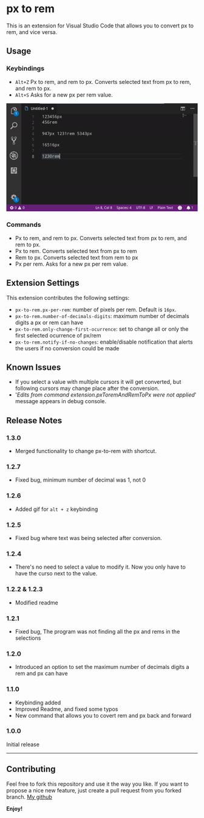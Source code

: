 # px to rem

This is an extension for Visual Studio Code that allows you to convert px to rem, and vice versa.

## Usage

### Keybindings

- `Alt+Z` Px to rem, and rem to px. Converts selected text from px to rem, and rem to px.
- `Alt+S` Asks for a new px per rem value.

![](./imgs/alt_z.gif)

### Commands

- Px to rem, and rem to px. Converts selected text from px to rem, and rem to px.
- Px to rem. Converts selected text from px to rem
- Rem to px. Converts selected text from rem to px
- Px per rem. Asks for a new px per rem value.

## Extension Settings

This extension contributes the following settings:

- `px-to-rem.px-per-rem`: number of pixels per rem. Default is `16px`.
- `px-to-rem.number-of-decimals-digits`: maximum number of decimals digits a px or rem can have
- `px-to-rem.only-change-first-ocurrence`: set to change all or only the first selected ocurrence of px/rem
- `px-to-rem.notify-if-no-changes`: enable/disable notification that alerts the users if no conversion could be made

## Known Issues

- If you select a value with multiple cursors it will get converted, but following cursors may change place after the conversion.
- '_Edits from command extension.pxToremAndRemToPx were not applied_' message appears in debug console.

## Release Notes

### 1.3.0

- Merged functionality to change px-to-rem with shortcut.

### 1.2.7

- Fixed bug, minimum number of decimal was 1, not 0

### 1.2.6

- Added gif for `alt + z` keybinding

### 1.2.5

- Fixed bug where text was being selected after conversion.

### 1.2.4

- There's no need to select a value to modify it. Now you only have to have the curso next to the value.

### 1.2.2 & 1.2.3

- Modified readme

### 1.2.1

- Fixed bug, The program was not finding all the px and rems in the selections

### 1.2.0

- Introduced an option to set the maximum number of decimals digits a rem and px can have

### 1.1.0

- Keybinding added
- Improved Readme, and fixed some typos
- New command that allows you to covert rem and px back and forward

### 1.0.0

Initial release

---

## Contributing

Feel free to fork this repository and use it the way you like. If you want to propose a nice new feature, just create a pull request from you forked branch.
[My github](https://github.com/sainoba/vscode-px-to-rem)

**Enjoy!**
